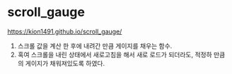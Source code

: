 # scroll_gauge

https://kion1491.github.io/scroll_gauge/

1. 스크롤 값을 계산 한 후에 내려간 만큼 게이지를 채우는 함수.
2. 혹여 스크롤을 내린 상태에서 새로고침을 해서 새로 로드가 되더라도, 적정하 만큼의 게이지가 채워져있도록 하였다.
